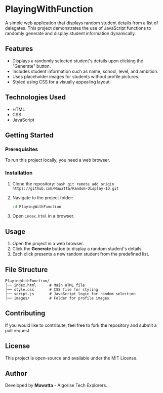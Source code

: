 # PlayingWithFunction

A simple web application that displays random student details from a list of delegates. This project demonstrates the use of JavaScript functions to randomly generate and display student information dynamically.

## Features
- Displays a randomly selected student's details upon clicking the "Generate" button.
- Includes student information such as name, school, level, and ambition.
- Uses placeholder images for students without profile pictures.
- Styled using CSS for a visually appealing layout.

## Technologies Used
- HTML
- CSS
- JavaScript

## Getting Started

### Prerequisites
To run this project locally, you need a web browser.

### Installation
1. Clone the repository:
   ```bash git remote add origin https://github.com/Muwatta/Random-Display-ID.git   ```
   
3. Navigate to the project folder:
   ```bash
   cd PlayingWithFunction
   ```
4. Open `index.html` in a browser.

## Usage
1. Open the project in a web browser.
2. Click the **Generate** button to display a random student's details.
3. Each click presents a new random student from the predefined list.

## File Structure
```
PlayingWithFunction/
│── index.html      # Main HTML file
│── style.css       # CSS file for styling
│── script.js       # JavaScript logic for random selection
│── images/         # Folder for profile images
```

## Contributing
If you would like to contribute, feel free to fork the repository and submit a pull request.

## License
This project is open-source and available under the MIT License.

## Author
Developed by **Muwatta** - Algorise Tech Explorers.

